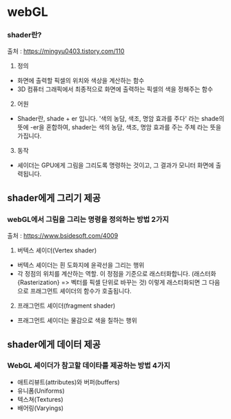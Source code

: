 # webGL

### shader란?

출처 : https://mingyu0403.tistory.com/110

1. 정의

- 화면에 출력할 픽셀의 위치와 색상을 계산하는 함수
- 3D 컴퓨터 그래픽에서 최종적으로 화면에 출력하는 픽셀의 색을 정해주는 함수

2. 어원

- Shader란, shade + er 입니다.
  '색의 농담, 색조, 명암 효과를 주다' 라는 shade의 뜻에 -er을 혼합하여,
  shader는 색의 농담, 색조, 명암 효과를 주는 주체 라는 뜻을 가집니다.

3. 동작

- 셰이더는 GPU에게 그림을 그리도록 명령하는 것이고, 그 결과가 모니터 화면에 출력됩니다.

## shader에게 그리기 제공

### webGL에서 그림을 그리는 명령을 정의하는 방법 2가지

출처 : https://www.bsidesoft.com/4009

1. 버텍스 셰이더(Vertex shader)

- 버텍스 셰이더는 흰 도화지에 윤곽선을 그리는 행위
- 각 정점의 위치를 계산하는 역할. 이 정점을 기준으로 래스터화합니다.
  (래스터화{Rasterization} => 벡터를 픽셀 단위로 바꾸는 것)
  이렇게 래스터화되면 그 다음으로 프래그먼트 셰이더의 함수가 호출됩니다.

2. 프래그먼트 셰이더(fragment shader)

- 프래그먼트 셰이더는 물감으로 색을 칠하는 행위

## shader에게 데이터 제공

### WebGL 셰이더가 참고할 데이타를 제공하는 방법 4가지

- 애트리뷰트(attributes)와 버퍼(buffers)
- 유니폼(Uniforms)
- 텍스쳐(Textures)
- 배어링(Varyings)
